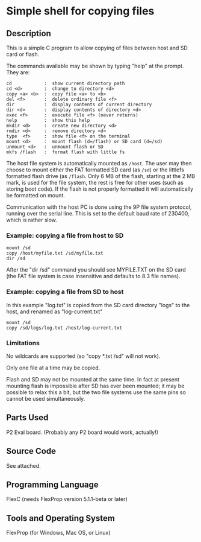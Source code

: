 # Simple shell for copying files

## Description

This is a simple C program to allow copying of files between host and SD card or flash.

The commands available may be shown by typing "help" at the prompt. They are:
```
cd            :  show current directory path
cd <d>        :  change to directory <d>
copy <a> <b>  :  copy file <a> to <b>
del <f>       :  delete ordinary file <f>
dir           :  display contents of current directory
dir <d>       :  display contents of directory <d>
exec <f>      :  execute file <f> (never returns)
help          :  show this help
mkdir <d>     :  create new directory <d>
rmdir <d>     :  remove directory <d>
type  <f>     :  show file <f> on the terminal
mount <d>     :  mount flash (d=/flash) or SD card (d=/sd)
unmount <d>   :  unmount flash or SD
mkfs /flash   :  format flash with little fs
```


The host file system is automatically mounted as `/host`. The user may then choose to mount either the FAT formatted SD card (as `/sd`) or the littlefs formatted flash drive (as `/flash`. Only 6 MB of the flash, starting at the 2 MB mark, is used for the file system, the rest is free for other uses (such as storing boot code). If the flash is not properly formatted it will automatically be formatted on mount.

Communication with the host PC is done using the 9P file system protocol, running over the serial line. This is set to the default baud rate of 230400, which is rather slow.

### Example: copying a file from host to SD

```
mount /sd
copy /host/myfile.txt /sd/myfile.txt
dir /sd
```

After the "dir /sd" command you should see MYFILE.TXT on the SD card (the FAT file system is case insensitive and defaults to 8.3 file names).

### Example: copying a file from SD to host

In this example "log.txt" is copied from the SD card directory "logs" to the host, and renamed as "log-current.txt"
```
mount /sd
copy /sd/logs/log.txt /host/log-current.txt
```

### Limitations

No wildcards are supported (so "copy *.txt /sd" will not work).

Only one file at a time may be copied.

Flash and SD may not be mounted at the same time. In fact at present mounting flash is impossible after SD has ever been mounted; it may be possible to relax this a bit, but the two file systems use the same pins so cannot be used simultaneously.

## Parts Used

P2 Eval board. (Probably any P2 board would work, actually!)

## Source Code

See attached.

## Programming Language

FlexC (needs FlexProp version 5.1.1-beta or later)

## Tools and Operating System

FlexProp (for Windows, Mac OS, or Linux)

